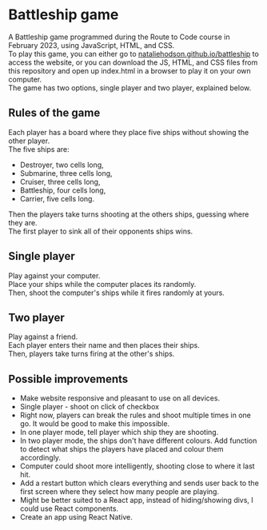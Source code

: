 # Battleship game

A Battleship game programmed during the Route to Code course in February 2023, using JavaScript, HTML, and CSS.  
To play this game, you can either go to [nataliehodson.github.io/battleship](https://nataliehodson.github.io/battleship/) to access the website, or you can download the JS, HTML, and CSS files from this repository and open up index.html in a browser to play it on your own computer.  
The game has two options, single player and two player, explained below.

## Rules of the game

Each player has a board where they place five ships without showing the other player.  
The five ships are:
- Destroyer, two cells long,
- Submarine, three cells long,
- Cruiser, three cells long,
- Battleship, four cells long,
- Carrier, five cells long.  

Then the players take turns shooting at the others ships, guessing where they are.  
The first player to sink all of their opponents ships wins.

## Single player

Play against your computer.  
Place your ships while the computer places its randomly.  
Then, shoot the computer's ships while it fires randomly at yours.

## Two player

Play against a friend.  
Each player enters their name and then places their ships.  
Then, players take turns firing at the other's ships.


## Possible improvements
- Make website responsive and pleasant to use on all devices.
- Single player - shoot on click of checkbox
- Right now, players can break the rules and shoot multiple times in one go. It would be good to make this impossible.
- In one player mode, tell player which ship they are shooting.
- In two player mode, the ships don't have different colours. Add function to detect what ships the players have placed and colour them accordingly.
- Computer could shoot more intelligently, shooting close to where it last hit.
- Add a restart button which clears everything and sends user back to the first screen where they select how many people are playing.
- Might be better suited to a React app, instead of hiding/showing divs, I could use React components.
- Create an app using React Native.
